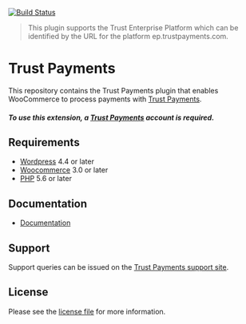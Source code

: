 [![Build Status](https://travis-ci.org/TrustPayments/woocommerce.svg?branch=master)](https://travis-ci.org/TrustPayments/woocommerce)

> This plugin supports the Trust Enterprise Platform which can be identified by the URL for the platform ep.trustpayments.com.

# Trust Payments
This repository contains the Trust Payments plugin that enables WooCommerce to process payments with [Trust Payments](https://www.trustpayments.com/).

##### To use this extension, a [Trust Payments](https://ep.trustpayments.com/user/signup)  account is required.

## Requirements

* [Wordpress](https://wordpress.org/) 4.4 or later
* [Woocommerce](https://woocommerce.com/) 3.0 or later
* [PHP](http://php.net/) 5.6 or later

## Documentation

* [Documentation](https://plugin-documentation.ep.trustpayments.com/TrustPayments/woocommerce/2.1.2/docs/en/documentation.html)

## Support

Support queries can be issued on the [Trust Payments support site](https://www.trustpayments.com/contact-us/).


## License

Please see the [license file](https://github.com/TrustPayments/woocommerce/blob/2.1.2/LICENSE) for more information.